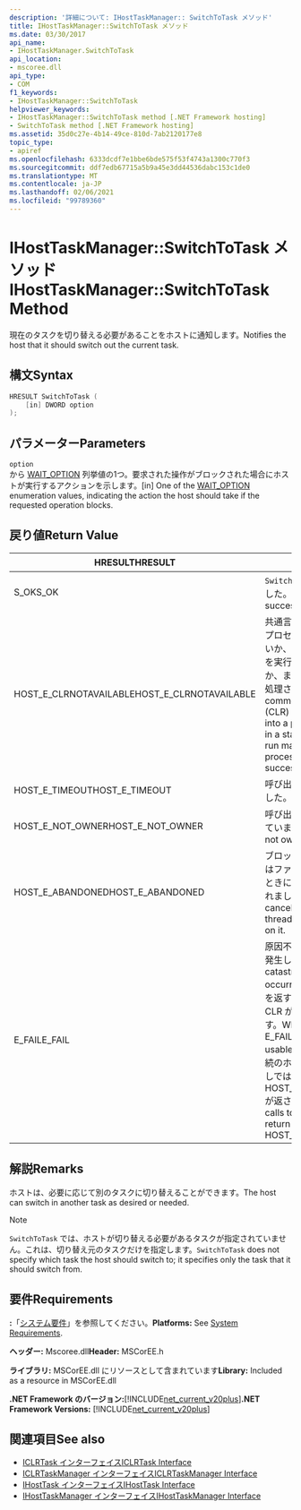 ```yaml
---
description: '詳細について: IHostTaskManager:: SwitchToTask メソッド'
title: IHostTaskManager::SwitchToTask メソッド
ms.date: 03/30/2017
api_name:
- IHostTaskManager.SwitchToTask
api_location:
- mscoree.dll
api_type:
- COM
f1_keywords:
- IHostTaskManager::SwitchToTask
helpviewer_keywords:
- IHostTaskManager::SwitchToTask method [.NET Framework hosting]
- SwitchToTask method [.NET Framework hosting]
ms.assetid: 35d0c27e-4b14-49ce-810d-7ab2120177e8
topic_type:
- apiref
ms.openlocfilehash: 6333dcdf7e1bbe6bde575f53f4743a1300c770f3
ms.sourcegitcommit: ddf7edb67715a5b9a45e3dd44536dabc153c1de0
ms.translationtype: MT
ms.contentlocale: ja-JP
ms.lasthandoff: 02/06/2021
ms.locfileid: "99789360"
---
```

# <a name="ihosttaskmanagerswitchtotask-method"></a><span data-ttu-id="d8875-103">IHostTaskManager::SwitchToTask メソッド</span><span class="sxs-lookup"><span data-stu-id="d8875-103">IHostTaskManager::SwitchToTask Method</span></span>

<span data-ttu-id="d8875-104">現在のタスクを切り替える必要があることをホストに通知します。</span><span class="sxs-lookup"><span data-stu-id="d8875-104">Notifies the host that it should switch out the current task.</span></span>  
  
## <a name="syntax"></a><span data-ttu-id="d8875-105">構文</span><span class="sxs-lookup"><span data-stu-id="d8875-105">Syntax</span></span>  
  
```cpp  
HRESULT SwitchToTask (  
    [in] DWORD option  
);  
```  
  
## <a name="parameters"></a><span data-ttu-id="d8875-106">パラメーター</span><span class="sxs-lookup"><span data-stu-id="d8875-106">Parameters</span></span>  

 `option`  
 <span data-ttu-id="d8875-107">から [WAIT_OPTION](wait-option-enumeration.md) 列挙値の1つ。要求された操作がブロックされた場合にホストが実行するアクションを示します。</span><span class="sxs-lookup"><span data-stu-id="d8875-107">[in] One of the [WAIT_OPTION](wait-option-enumeration.md) enumeration values, indicating the action the host should take if the requested operation blocks.</span></span>  
  
## <a name="return-value"></a><span data-ttu-id="d8875-108">戻り値</span><span class="sxs-lookup"><span data-stu-id="d8875-108">Return Value</span></span>  
  
|<span data-ttu-id="d8875-109">HRESULT</span><span class="sxs-lookup"><span data-stu-id="d8875-109">HRESULT</span></span>|<span data-ttu-id="d8875-110">説明</span><span class="sxs-lookup"><span data-stu-id="d8875-110">Description</span></span>|  
|-------------|-----------------|  
|<span data-ttu-id="d8875-111">S_OK</span><span class="sxs-lookup"><span data-stu-id="d8875-111">S_OK</span></span>|<span data-ttu-id="d8875-112">`SwitchToTask` 正常に返されました。</span><span class="sxs-lookup"><span data-stu-id="d8875-112">`SwitchToTask` returned successfully.</span></span>|  
|<span data-ttu-id="d8875-113">HOST_E_CLRNOTAVAILABLE</span><span class="sxs-lookup"><span data-stu-id="d8875-113">HOST_E_CLRNOTAVAILABLE</span></span>|<span data-ttu-id="d8875-114">共通言語ランタイム (CLR) がプロセスに読み込まれていないか、CLR がマネージコードを実行できない状態であるか、または呼び出しが正常に処理されていません。</span><span class="sxs-lookup"><span data-stu-id="d8875-114">The common language runtime (CLR) has not been loaded into a process, or the CLR is in a state in which it cannot run managed code or process the call successfully.</span></span>|  
|<span data-ttu-id="d8875-115">HOST_E_TIMEOUT</span><span class="sxs-lookup"><span data-stu-id="d8875-115">HOST_E_TIMEOUT</span></span>|<span data-ttu-id="d8875-116">呼び出しがタイムアウトしました。</span><span class="sxs-lookup"><span data-stu-id="d8875-116">The call timed out.</span></span>|  
|<span data-ttu-id="d8875-117">HOST_E_NOT_OWNER</span><span class="sxs-lookup"><span data-stu-id="d8875-117">HOST_E_NOT_OWNER</span></span>|<span data-ttu-id="d8875-118">呼び出し元がロックを所有していません。</span><span class="sxs-lookup"><span data-stu-id="d8875-118">The caller does not own the lock.</span></span>|  
|<span data-ttu-id="d8875-119">HOST_E_ABANDONED</span><span class="sxs-lookup"><span data-stu-id="d8875-119">HOST_E_ABANDONED</span></span>|<span data-ttu-id="d8875-120">ブロックされたスレッドまたはファイバーが待機しているときに、イベントが取り消されました。</span><span class="sxs-lookup"><span data-stu-id="d8875-120">An event was canceled while a blocked thread or fiber was waiting on it.</span></span>|  
|<span data-ttu-id="d8875-121">E_FAIL</span><span class="sxs-lookup"><span data-stu-id="d8875-121">E_FAIL</span></span>|<span data-ttu-id="d8875-122">原因不明の致命的なエラーが発生しました。</span><span class="sxs-lookup"><span data-stu-id="d8875-122">An unknown catastrophic failure occurred.</span></span> <span data-ttu-id="d8875-123">メソッドが E_FAIL を返すと、そのプロセス内で CLR が使用できなくなります。</span><span class="sxs-lookup"><span data-stu-id="d8875-123">When a method returns E_FAIL, the CLR is no longer usable within the process.</span></span> <span data-ttu-id="d8875-124">後続のホストメソッドの呼び出しでは HOST_E_CLRNOTAVAILABLE が返されます。</span><span class="sxs-lookup"><span data-stu-id="d8875-124">Subsequent calls to hosting methods return HOST_E_CLRNOTAVAILABLE.</span></span>|  
  
## <a name="remarks"></a><span data-ttu-id="d8875-125">解説</span><span class="sxs-lookup"><span data-stu-id="d8875-125">Remarks</span></span>  

 <span data-ttu-id="d8875-126">ホストは、必要に応じて別のタスクに切り替えることができます。</span><span class="sxs-lookup"><span data-stu-id="d8875-126">The host can switch in another task as desired or needed.</span></span>  
  
> [!NOTE]
> <span data-ttu-id="d8875-127">`SwitchToTask` では、ホストが切り替える必要があるタスクが指定されていません。これは、切り替え元のタスクだけを指定します。</span><span class="sxs-lookup"><span data-stu-id="d8875-127">`SwitchToTask` does not specify which task the host should switch to; it specifies only the task that it should switch from.</span></span>  
  
## <a name="requirements"></a><span data-ttu-id="d8875-128">要件</span><span class="sxs-lookup"><span data-stu-id="d8875-128">Requirements</span></span>  

 <span data-ttu-id="d8875-129">**:**「[システム要件](../../get-started/system-requirements.md)」を参照してください。</span><span class="sxs-lookup"><span data-stu-id="d8875-129">**Platforms:** See [System Requirements](../../get-started/system-requirements.md).</span></span>  
  
 <span data-ttu-id="d8875-130">**ヘッダー:** Mscoree.dll</span><span class="sxs-lookup"><span data-stu-id="d8875-130">**Header:** MSCorEE.h</span></span>  
  
 <span data-ttu-id="d8875-131">**ライブラリ:** MSCorEE.dll にリソースとして含まれています</span><span class="sxs-lookup"><span data-stu-id="d8875-131">**Library:** Included as a resource in MSCorEE.dll</span></span>  
  
 <span data-ttu-id="d8875-132">**.NET Framework のバージョン:**[!INCLUDE[net_current_v20plus](../../../../includes/net-current-v20plus-md.md)]</span><span class="sxs-lookup"><span data-stu-id="d8875-132">**.NET Framework Versions:** [!INCLUDE[net_current_v20plus](../../../../includes/net-current-v20plus-md.md)]</span></span>  
  
## <a name="see-also"></a><span data-ttu-id="d8875-133">関連項目</span><span class="sxs-lookup"><span data-stu-id="d8875-133">See also</span></span>

- [<span data-ttu-id="d8875-134">ICLRTask インターフェイス</span><span class="sxs-lookup"><span data-stu-id="d8875-134">ICLRTask Interface</span></span>](iclrtask-interface.md)
- [<span data-ttu-id="d8875-135">ICLRTaskManager インターフェイス</span><span class="sxs-lookup"><span data-stu-id="d8875-135">ICLRTaskManager Interface</span></span>](iclrtaskmanager-interface.md)
- [<span data-ttu-id="d8875-136">IHostTask インターフェイス</span><span class="sxs-lookup"><span data-stu-id="d8875-136">IHostTask Interface</span></span>](ihosttask-interface.md)
- [<span data-ttu-id="d8875-137">IHostTaskManager インターフェイス</span><span class="sxs-lookup"><span data-stu-id="d8875-137">IHostTaskManager Interface</span></span>](ihosttaskmanager-interface.md)
